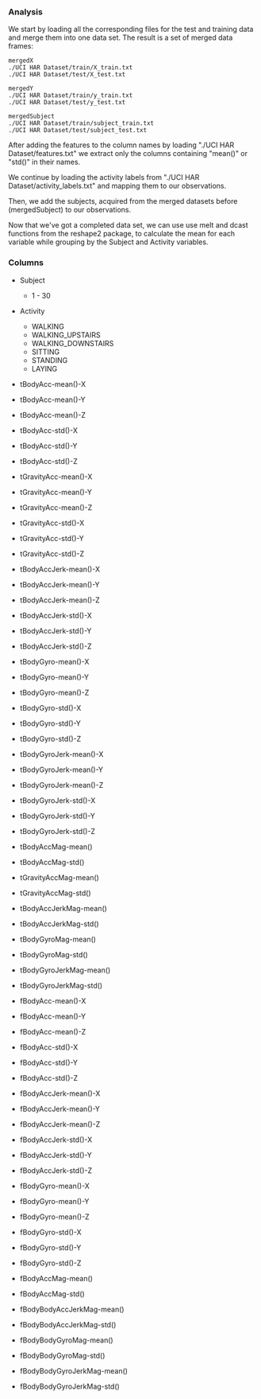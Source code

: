 
### Analysis

We start by loading all the corresponding files for the test and training data and merge them into one data set.
The result is a set of merged data frames:

	mergedX
	./UCI HAR Dataset/train/X_train.txt
	./UCI HAR Dataset/test/X_test.txt

	mergedY
	./UCI HAR Dataset/train/y_train.txt
	./UCI HAR Dataset/test/y_test.txt

	mergedSubject
	./UCI HAR Dataset/train/subject_train.txt
	./UCI HAR Dataset/test/subject_test.txt
 
After adding the features to the column names by loading "./UCI HAR Dataset/features.txt" we extract only the columns containing "mean()" or "std()" in their names.

We continue by loading the activity labels from "./UCI HAR Dataset/activity_labels.txt" and mapping them to our observations.

Then, we add the subjects, acquired from the merged datasets before (mergedSubject) to our observations.

Now that we've got a completed data set, we can use use melt and dcast functions from the reshape2 package, to calculate the mean for each variable while grouping by the Subject and Activity variables.


### Columns

- Subject

	* 1 - 30

- Activity

	* WALKING
	* WALKING_UPSTAIRS
	* WALKING_DOWNSTAIRS
	* SITTING
	* STANDING
	* LAYING

- tBodyAcc-mean()-X
- tBodyAcc-mean()-Y
- tBodyAcc-mean()-Z
- tBodyAcc-std()-X 
- tBodyAcc-std()-Y 
- tBodyAcc-std()-Z 
- tGravityAcc-mean()-X
- tGravityAcc-mean()-Y
- tGravityAcc-mean()-Z
- tGravityAcc-std()-X
- tGravityAcc-std()-Y
- tGravityAcc-std()-Z
- tBodyAccJerk-mean()-X
- tBodyAccJerk-mean()-Y
- tBodyAccJerk-mean()-Z
- tBodyAccJerk-std()-X
- tBodyAccJerk-std()-Y
- tBodyAccJerk-std()-Z
- tBodyGyro-mean()-X
- tBodyGyro-mean()-Y
- tBodyGyro-mean()-Z
- tBodyGyro-std()-X
- tBodyGyro-std()-Y
- tBodyGyro-std()-Z
- tBodyGyroJerk-mean()-X
- tBodyGyroJerk-mean()-Y
- tBodyGyroJerk-mean()-Z
- tBodyGyroJerk-std()-X
- tBodyGyroJerk-std()-Y
- tBodyGyroJerk-std()-Z
- tBodyAccMag-mean() 
- tBodyAccMag-std()
- tGravityAccMag-mean()
- tGravityAccMag-std()
- tBodyAccJerkMag-mean()
- tBodyAccJerkMag-std()
- tBodyGyroMag-mean()
- tBodyGyroMag-std()
- tBodyGyroJerkMag-mean()
- tBodyGyroJerkMag-std()
- fBodyAcc-mean()-X
- fBodyAcc-mean()-Y
- fBodyAcc-mean()-Z
- fBodyAcc-std()-X
- fBodyAcc-std()-Y
- fBodyAcc-std()-Z
- fBodyAccJerk-mean()-X
- fBodyAccJerk-mean()-Y
- fBodyAccJerk-mean()-Z
- fBodyAccJerk-std()-X
- fBodyAccJerk-std()-Y
- fBodyAccJerk-std()-Z
- fBodyGyro-mean()-X
- fBodyGyro-mean()-Y
- fBodyGyro-mean()-Z
- fBodyGyro-std()-X
- fBodyGyro-std()-Y
- fBodyGyro-std()-Z
- fBodyAccMag-mean()
- fBodyAccMag-std()
- fBodyBodyAccJerkMag-mean()
- fBodyBodyAccJerkMag-std()
- fBodyBodyGyroMag-mean()
- fBodyBodyGyroMag-std()
- fBodyBodyGyroJerkMag-mean()
- fBodyBodyGyroJerkMag-std()